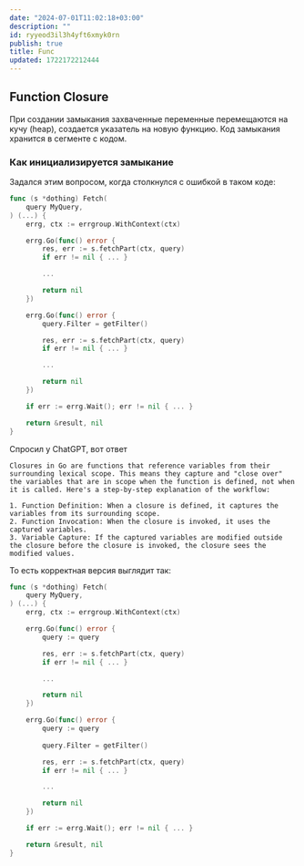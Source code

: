 ```yaml
---
date: "2024-07-01T11:02:18+03:00"
description: ""
id: ryyeod3il3h4yft6xmyk0rn
publish: true
title: Func
updated: 1722172212444
---
```


## Function Closure

При создании замыкания захваченные переменные перемещаются на кучу (heap), создается указатель на новую функцию.
Код замыкания хранится в сегменте с кодом.

### Как инициализируется замыкание

Задался этим вопросом, когда столкнулся с ошибкой в таком коде:

```go
func (s *dothing) Fetch(
	query MyQuery,
) (...) {
	errg, ctx := errgroup.WithContext(ctx)

	errg.Go(func() error {
		res, err := s.fetchPart(ctx, query)
		if err != nil { ... }

        ...

		return nil
	})

	errg.Go(func() error {
        query.Filter = getFilter()

		res, err := s.fetchPart(ctx, query)
		if err != nil { ... }

        ...

		return nil
	})

	if err := errg.Wait(); err != nil { ...	}

	return &result, nil
}
```

Спросил у ChatGPT, вот ответ

```
Сlosures in Go are functions that reference variables from their surrounding lexical scope. This means they capture and "close over" the variables that are in scope when the function is defined, not when it is called. Here's a step-by-step explanation of the workflow:

1. Function Definition: When a closure is defined, it captures the variables from its surrounding scope.
2. Function Invocation: When the closure is invoked, it uses the captured variables.
3. Variable Capture: If the captured variables are modified outside the closure before the closure is invoked, the closure sees the modified values.
```

То есть корректная версия выглядит так:

```go
func (s *dothing) Fetch(
	query MyQuery,
) (...) {
	errg, ctx := errgroup.WithContext(ctx)

	errg.Go(func() error {
		query := query

		res, err := s.fetchPart(ctx, query)
		if err != nil { ... }

        ...

		return nil
	})

	errg.Go(func() error {
        query := query
        
        query.Filter = getFilter()

		res, err := s.fetchPart(ctx, query)
		if err != nil { ... }

        ...

		return nil
	})

	if err := errg.Wait(); err != nil { ...	}

	return &result, nil
}
```